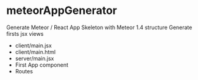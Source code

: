 # meteorAppGenerator

Generate Meteor / React App Skeleton with Meteor 1.4 structure
Generate firsts jsx views
  - client/main.jsx
  - client/main.html
  - server/main.jsx
  - First App component
  - Routes
